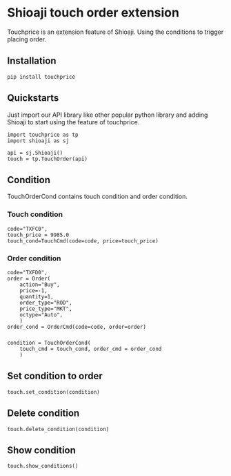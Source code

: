 # Shioaji touch order extension

Touchprice is an extension feature of Shioaji. Using the conditions to trigger placing order.

## Installation

    pip install touchprice

## Quickstarts
Just import our API library like other popular python library and adding Shioaji to start using the feature of touchprice.

    import touchprice as tp
    import shioaji as sj

    api = sj.Shioaji()
    touch = tp.TouchOrder(api)
    
## Condition
TouchOrderCond contains touch condition and order condition. 

### Touch condition
    code="TXFC0",
    touch_price = 9985.0
    touch_cond=TouchCmd(code=code, price=touch_price)

### Order condition
    code="TXFD0",
    order = Order(
        action="Buy",
        price=-1,
        quantity=1,
        order_type="ROD",
        price_type="MKT",
        octype="Auto",
        )
    order_cond = OrderCmd(code=code, order=order)

### 
    condition = TouchOrderCond(
        touch_cmd = touch_cond, order_cmd = order_cond
        )

## Set condition to order     
    touch.set_condition(condition)

## Delete condition
    touch.delete_condition(condition)

## Show condition
    touch.show_conditions()

